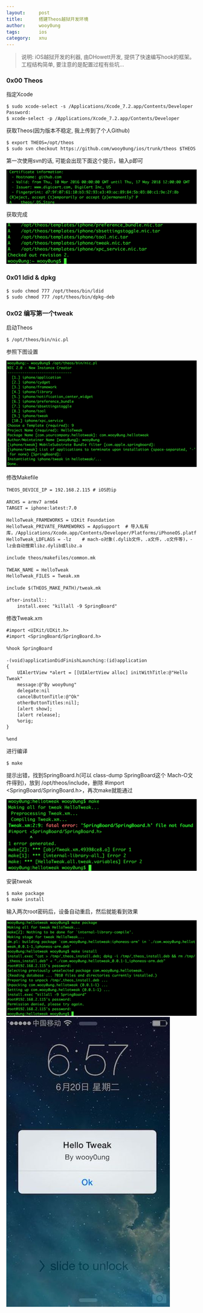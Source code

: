 ```yaml
---
layout:     post
title:      搭建Theos越狱开发环境
author:     wooy0ung
tags: 		ios
category:  	xnu
---
```



>说明:
>iOS越狱开发的利器, 由DHowett开发, 提供了快速编写hook的框架。  
>工程结构简单, 要注意的是配置过程有些坑...  
<!-- more -->


### 0x00 Theos

指定Xcode

```
$ sudo xcode-select -s /Applications/Xcode_7.2.app/Contents/Developer
Password:
$ xcode-select -p /Applications/Xcode_7.2.app/Contents/Developer
```

获取Theos(因为版本不稳定, 我上传到了个人Github)

```
$ export THEOS=/opt/theos        
$ sudo svn checkout https://github.com/wooy0ung/ios/trunk/theos $THEOS
```

第一次使用svn的话, 可能会出现下面这个提示，输入p即可

![](/assets/img/xnu/2017-06-15-theos-configure/0x00.png)

获取完成

![](/assets/img/xnu/2017-06-15-theos-configure/0x01.png)


### 0x01 ldid & dpkg

```
$ sudo chmod 777 /opt/theos/bin/ldid
$ sudo chmod 777 /opt/theos/bin/dpkg-deb
```


### 0x02 编写第一个tweak

启动Theos

```
$ /opt/theos/bin/nic.pl
```

参照下图设置

![](/assets/img/xnu/2017-06-15-theos-configure/0x02.png)

修改Makefile
```
THEOS_DEVICE_IP = 192.168.2.115	# iOS的ip

ARCHS = armv7 arm64
TARGET = iphone:latest:7.0

HelloTweak_FRAMEWORKS = UIKit Foundation
HelloTweak_PRIVATE_FRAMEWORKS = AppSupport	# 导入私有库，/Applications/Xcode.app/Contents/Developer/Platforms/iPhoneOS.platform/Developer/SDKs/iPhoneOS9.3.sdk/System/Library/
HelloTweak_LDFLAGS = -lz	# mach-o对象(.dylib文件，.a文件，.o文件等)，-lz会自动搜索libz.dylib或libz.a

include theos/makefiles/common.mk

TWEAK_NAME = HelloTweak
HelloTweak_FILES = Tweak.xm

include $(THEOS_MAKE_PATH)/tweak.mk

after-install::
	install.exec "killall -9 SpringBoard"
```

修改Tweak.xm

```
#import <UIKit/UIKit.h>
#import <SpringBoard/SpringBoard.h>

%hook SpringBoard

-(void)applicationDidFinishLaunching:(id)application
{
	UIAlertView *alert = [[UIAlertView alloc] initWithTitle:@"Hello Tweak"
	message:@"By wooy0ung"
	delegate:nil
	cancelButtonTitle:@"Ok"
	otherButtonTitles:nil];
	[alert show];
	[alert release];
	%orig;
}

%end
```

进行编译

```
$ make
```

提示出错，找到SpringBoard.h(可以 class-dump SpringBoard这个 Mach-O文件得到)，放到 /opt/theos/include，删除 #import <SpringBoard/SpringBoard.h>，再次make就能通过

![](/assets/img/xnu/2017-06-15-theos-configure/0x03.png)

安装tweak

```
$ make package
$ make install
```

输入两次root密码后，设备自动重启，然后就能看到效果

![](/assets/img/xnu/2017-06-15-theos-configure/0x04.png)
![](/assets/img/xnu/2017-06-15-theos-configure/0x05.png)